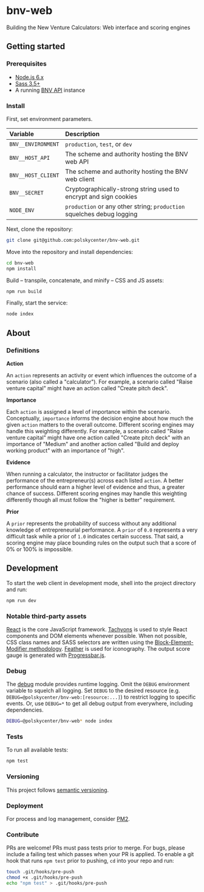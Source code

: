 bnv-web
=======

Building the New Venture Calculators: Web interface and scoring engines


## Getting started

### Prerequisites

- [Node.js 6.x](https://nodejs.org/en/download/)
- [Sass 3.5+](http://sass-lang.com/install)
- A running [BNV API](https://github.com/polskycenter/bnv-web) instance

### Install

First, set environment parameters.

| Variable                | Description |
| :---------------------- | :------------- |
| `BNV__ENVIRONMENT`      | `production`, `test`, or `dev` |
| `BNV__HOST_API`         | The scheme and authority hosting the BNV web API |
| `BNV__HOST_CLIENT`      | The scheme and authority hosting the BNV web client |
| `BNV__SECRET`           | Cryptographically-strong string used to encrypt and sign cookies |
| `NODE_ENV`              | `production` or any other string; `production` squelches debug logging |

Next, clone the repository:

```sh
git clone git@github.com:polskycenter/bnv-web.git
```

Move into the repository and install dependencies:

```sh
cd bnv-web
npm install
```

Build &ndash; transpile, concatenate, and minify &ndash; CSS and JS assets:

```sh
npm run build
```

Finally, start the service:

```sh
node index
```


## About

### Definitions

**Action**

An `action` represents an activity or event which influences the outcome of a scenario (also called a "calculator"). For example, a scenario called "Raise venture capital" might have an action called "Create pitch deck".

**Importance**

Each `action` is assigned a level of importance within the scenario. Conceptually, `importance` informs the decision engine about how much the given `action` matters to the overall outcome. Different scoring engines may handle this weighting differently. For example, a scenario called "Raise venture capital" might have one action called "Create pitch deck" with an importance of "Medium" and another action called "Build and deploy working product" with an importance of "high".

**Evidence**

When running a calculator, the instructor or facilitator judges the performance of the entrepreneur(s) across each listed `action`. A better performance should earn a higher level of evidence and thus, a greater chance of success. Different scoring engines may handle this weighting differently though all must follow the "higher is better" requirement.

**Prior**

A `prior` represents the probability of success without any additional knowledge of entrepreneurial performance. A `prior` of `0.0` represents a very difficult task while a prior of `1.0` indicates certain success. That said, a scoring engine may place bounding rules on the output such that a score of 0% or 100% is impossible.


## Development

To start the web client in development mode, shell into the project directory and run:

```sh
npm run dev
```

### Notable third-party assets

[React](https://reactjs.org/) is the core JavaScript framework. [Tachyons](http://tachyons.io/) is used to style React components and DOM elements whenever possible. When not possible, CSS class names and SASS selectors are written using the [Block-Element-Modifier methodology](https://en.bem.info/methodology/naming-convention/). [Feather](https://feathericons.com/) is used for iconography. The output score gauge is generated with [Progressbar.js](https://kimmobrunfeldt.github.io/progressbar.js/).

### Debug

The [debug](https://www.npmjs.com/package/debug) module provides runtime logging. Omit the `DEBUG` environment variable to squelch all logging. Set `DEBUG` to the desired resource (e.g. `DEBUG=@polskycenter/bnv-web:[resource:...]`) to restrict logging to specific events. Or, use `DEBUG=*` to get all debug output from everywhere, including dependencies.

```sh
DEBUG=@polskycenter/bnv-web* node index
```

### Tests

To run all available tests:

```sh
npm test
```

### Versioning

This project follows [semantic versioning](http://semver.org/).

### Deployment

For process and log management, consider [PM2](http://pm2.keymetrics.io/).

### Contribute

PRs are welcome! PRs must pass tests prior to merge. For bugs, please include a failing test which passes when your PR is applied. To enable a git hook that runs `npm test` prior to pushing, `cd` into your repo and run:

```sh
touch .git/hooks/pre-push
chmod +x .git/hooks/pre-push
echo "npm test" > .git/hooks/pre-push
```
